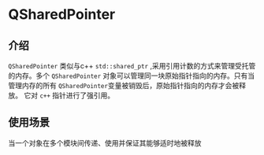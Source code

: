 # QSharedPointer 

## 介绍

`QSharedPointer` 类似与c++ `std::shared_ptr` ,采用引用计数的方式来管理受托管的内存。多个 `QSharedPointer` 对象可以管理同一块原始指针指向的内存。只有当管理内存的所有 `QSharedPointer`变量被销毁后，原始指针指向的内存才会被释放。 它对 `c++` 指针进行了强引用。 


## 使用场景 

当一个对象在多个模块间传递、使用并保证其能够适时地被释放 



